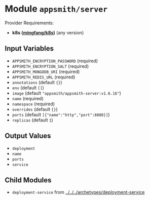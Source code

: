 
# Module `appsmith/server`

Provider Requirements:
* **k8s ([mingfang/k8s](https://registry.terraform.io/providers/mingfang/k8s/latest))** (any version)

## Input Variables
* `APPSMITH_ENCRYPTION_PASSWORD` (required)
* `APPSMITH_ENCRYPTION_SALT` (required)
* `APPSMITH_MONGODB_URI` (required)
* `APPSMITH_REDIS_URL` (required)
* `annotations` (default `{}`)
* `env` (default `[]`)
* `image` (default `"appsmith/appsmith-server:v1.6.16"`)
* `name` (required)
* `namespace` (required)
* `overrides` (default `{}`)
* `ports` (default `[{"name":"http","port":8080}]`)
* `replicas` (default `1`)

## Output Values
* `deployment`
* `name`
* `ports`
* `service`

## Child Modules
* `deployment-service` from [../../../archetypes/deployment-service](../../../archetypes/deployment-service)

